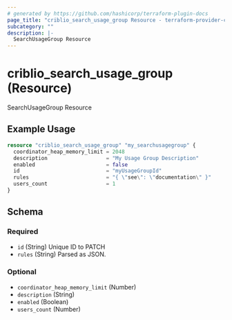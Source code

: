 ```yaml
---
# generated by https://github.com/hashicorp/terraform-plugin-docs
page_title: "criblio_search_usage_group Resource - terraform-provider-criblio"
subcategory: ""
description: |-
  SearchUsageGroup Resource
---
```


# criblio_search_usage_group (Resource)

SearchUsageGroup Resource

## Example Usage

```terraform
resource "criblio_search_usage_group" "my_searchusagegroup" {
  coordinator_heap_memory_limit = 2048
  description                   = "My Usage Group Description"
  enabled                       = false
  id                            = "myUsageGroupId"
  rules                         = "{ \"see\": \"documentation\" }"
  users_count                   = 1
}
```

<!-- schema generated by tfplugindocs -->
## Schema

### Required

- `id` (String) Unique ID to PATCH
- `rules` (String) Parsed as JSON.

### Optional

- `coordinator_heap_memory_limit` (Number)
- `description` (String)
- `enabled` (Boolean)
- `users_count` (Number)
